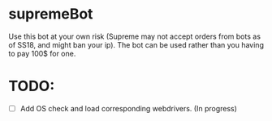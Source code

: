 # supremeBot
Use this bot at your own risk (Supreme may not accept orders from bots as of SS18, and might ban your ip). 
The bot can be used rather than you having to pay 100$ for one.

# TODO:
- [ ] Add OS check and load corresponding webdrivers. (In progress)
